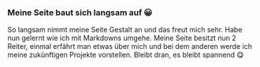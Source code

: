 ### Meine Seite baut sich langsam auf 😀

So langsam nimmt meine Seite Gestalt an und das freut mich sehr. Habe nun gelernt wie ich mit Markdowns umgehe. Meine Seite besitzt nun 2 Reiter, einmal erfährt man etwas über mich und bei dem anderen werde ich meine zukünftigen Projekte vorstellen.
Bleibt dran, es bleibt spannend 😋
